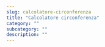 ```yaml
---
slug: calcolatore-circonferenza
title: "Calcolatore circonferenza"
category: ""
subcategory: ""
description: ""
---
```


